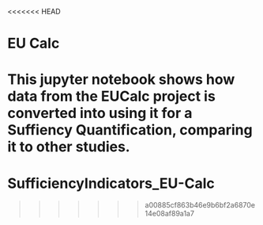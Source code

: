 <<<<<<< HEAD
# EU Calc

This jupyter notebook shows how data from the EUCalc project is converted into using it for a Suffiency Quantification, comparing it to other studies.
=======
# SufficiencyIndicators_EU-Calc
>>>>>>> a00885cf863b46e9b6bf2a6870e14e08af89a1a7
